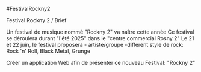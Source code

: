 #FestivalRockny2

Festival Rockny 2 / Brief

Un festival de musique nommé "Rockny 2" va naître cette année
Ce festival se déroulera durant "l'été 2025" dans le "centre commercial Rosny 2"
Le 21 et 22 juin, le festival proposera - artiste/groupe -different style de rock: Rock 'n' Roll, Black Metal, Grunge

Créer un application Web afin de présenter ce nouveau Festival: "Rockny 2"
